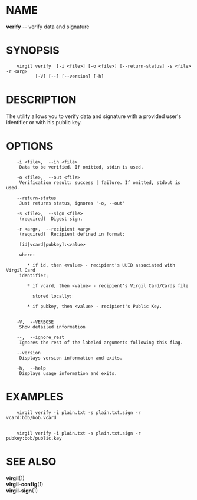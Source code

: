 NAME
====

**verify** -- verify data and signature

SYNOPSIS
========

        virgil verify  [-i <file>] [-o <file>] [--return-status] -s <file> -r <arg>
               [-V] [--] [--version] [-h]

DESCRIPTION
===========

The utility allows you to verify data and signature with a provided
user's identifier or with his public key.

OPTIONS
=======

        -i <file>,  --in <file>
         Data to be verified. If omitted, stdin is used.

        -o <file>,  --out <file>
         Verification result: success | failure. If omitted, stdout is used.

        --return-status
         Just returns status, ignores '-o, --out'

        -s <file>,  --sign <file>
         (required)  Digest sign.

        -r <arg>,  --recipient <arg>
         (required)  Recipient defined in format:

         [id|vcard|pubkey]:<value>

         where:

            * if id, then <value> - recipient's UUID associated with Virgil Card
         identifier;

            * if vcard, then <value> - recipient's Virgil Card/Cards file

              stored locally;

            * if pubkey, then <value> - recipient's Public Key.


        -V,  --VERBOSE
         Show detailed information

        --,  --ignore_rest
         Ignores the rest of the labeled arguments following this flag.

        --version
         Displays version information and exits.

        -h,  --help
         Displays usage information and exits.

EXAMPLES
========

        virgil verify -i plain.txt -s plain.txt.sign -r vcard:bob/bob.vcard


        virgil verify -i plain.txt -s plain.txt.sign -r pubkey:bob/public.key

SEE ALSO
========

**virgil**(1)  
**virgil-config**(1)  
**virgil-sign**(1)
